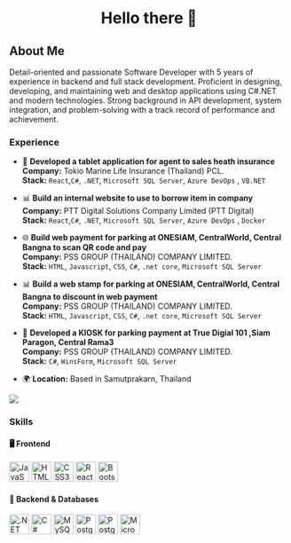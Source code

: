 <h1 align="center">Hello there 👋</h1>

## About Me  
Detail-oriented and passionate Software Developer with 5 years of experience in backend and full stack development. Proficient in designing, developing, and maintaining web and desktop applications using C#.NET and modern technologies. Strong background in API development, system integration, and problem-solving with a track record of performance and achievement.

### Experience

- 🏦 **Developed a tablet application for agent to sales heath insurance**  
  **Company:** Tokio Marine Life Insurance (Thailand) PCL.  
  **Stack:** `React`,`C#`, `.NET`, `Microsoft SQL Server`, `Azure DevOps` , `VB.NET`

- 📊 **Build an internal website to use to borrow item in company**  
  **Company:** PTT Digital Solutions Company Limited (PTT Digital)   
  **Stack:** `React`,`C#`, `.NET`, `Microsoft SQL Server`, `Azure DevOps` , `Docker`

- 🌐 **Build web payment for parking at ONESIAM, CentralWorld, Central Bangna to scan QR code and pay**  
  **Company:** PSS GROUP (THAILAND) COMPANY LIMITED.  
  **Stack:** `HTML`, `Javascript`, `CSS`, `C#`, `.net core`, `Microsoft SQL Server`

- 📊 **Build a web stamp for parking at ONESIAM, CentralWorld, Central Bangna to discount in web payment**  
  **Company:** PSS GROUP (THAILAND) COMPANY LIMITED.   
  **Stack:** `HTML`, `Javascript`, `CSS`, `C#`, `.net core`, `Microsoft SQL Server`

- 🏦 **Developed a KIOSK for parking payment at True Digial 101 ,Siam Paragon, Central Rama3**  
  **Company:** PSS GROUP (THAILAND) COMPANY LIMITED.   
  **Stack:** `C#`, `WinsForm`, `Microsoft SQL Server`

- 🌍 **Location:** Based in Samutprakarn, Thailand


<img src="https://user-images.githubusercontent.com/73097560/115834477-dbab4500-a447-11eb-908a-139a6edaec5c.gif">

### Skills

#### 🖥️ Frontend
<p align="left">
  <a href="https://developer.mozilla.org/en-US/docs/Web/JavaScript" target="_blank"><img src="https://skillicons.dev/icons?i=javascript&theme=dark" width="36" height="36" alt="JavaScript" /></a>
  <a href="https://developer.mozilla.org/en-US/docs/Glossary/HTML5" target="_blank"><img src="https://skillicons.dev/icons?i=html&theme=dark" width="36" height="36" alt="HTML5" /></a>
  <a href="https://www.w3.org/TR/CSS/#css" target="_blank"><img src="https://skillicons.dev/icons?i=css&theme=dark" width="36" height="36" alt="CSS3" /></a>
  <a href="https://reactjs.org/" target="_blank"><img src="https://skillicons.dev/icons?i=react&theme=dark" width="36" height="36" alt="React" /></a>
  <a href="https://getbootstrap.com/" target="_blank"><img src="https://skillicons.dev/icons?i=bootstrap&theme=dark" width="36" height="36" alt="Bootstrap" /></a>
</p>

#### 🔧 Backend & Databases
<p align="left">
  <a href="https://dotnet.microsoft.com/" target="_blank"><img src="https://skillicons.dev/icons?i=dotnet&theme=dark" width="36" height="36" alt=".NET" /></a>
  <a href="https://learn.microsoft.com/en-us/dotnet/csharp/" target="_blank"><img src="https://skillicons.dev/icons?i=cs&theme=dark" width="36" height="36" alt="C#" /></a>
  <a href="https://www.mysql.com/" target="_blank"><img src="https://skillicons.dev/icons?i=mysql&theme=dark" width="36" height="36" alt="MySQL" /></a>
  <a href="https://www.postgresql.org/" target="_blank"><img src="https://skillicons.dev/icons?i=postgres&theme=dark" width="36" height="36" alt="PostgreSQL" /></a>
  <a href="https://sqlite.org/" target="_blank"><img src="https://skillicons.dev/icons?i=sqlite&theme=dark" width="36" height="36" alt="PostgreSQL" /></a>
   <a href="https://www.microsoft.com/sql-server" target="_blank"><img src="https://commons.wikimedia.org/wiki/Special:FilePath/Microsoft_SQL_Server_2025_icon.svg"alt="Microsoft SQL Server"width="36" height="36" />
</a>
</p>


